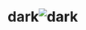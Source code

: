 # dark![dark](https://user-images.githubusercontent.com/122651531/221956909-b9a33c76-10fc-4308-aa95-95989eb80dd1.png)
